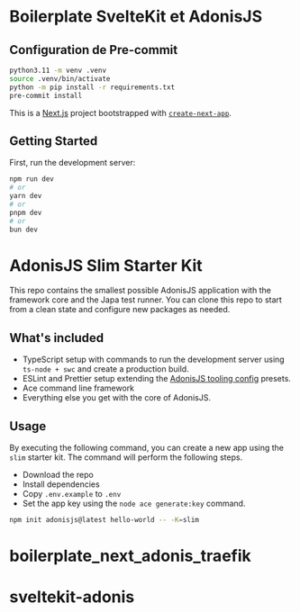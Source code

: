 # Boilerplate SvelteKit et AdonisJS

## Configuration de Pre-commit

```bash
python3.11 -m venv .venv
source .venv/bin/activate
python -m pip install -r requirements.txt
pre-commit install
```


This is a [Next.js](https://nextjs.org/) project bootstrapped with [`create-next-app`](https://github.com/vercel/next.js/tree/canary/packages/create-next-app).

## Getting Started

First, run the development server:

```bash
npm run dev
# or
yarn dev
# or
pnpm dev
# or
bun dev
```

# AdonisJS Slim Starter Kit

This repo contains the smallest possible AdonisJS application with the framework core and the Japa test runner. You can clone this repo to start from a clean state and configure new packages as needed.

## What's included

- TypeScript setup with commands to run the development server using `ts-node + swc` and create a production build.
- ESLint and Prettier setup extending the [AdonisJS tooling config](https://github.com/adonisjs/tooling-config) presets.
- Ace command line framework
- Everything else you get with the core of AdonisJS.

## Usage

By executing the following command, you can create a new app using the `slim` starter kit. The command will perform the following steps.

- Download the repo
- Install dependencies
- Copy `.env.example` to `.env`
- Set the app key using the `node ace generate:key` command.

```sh
npm init adonisjs@latest hello-world -- -K=slim
```


# boilerplate_next_adonis_traefik
# sveltekit-adonis
